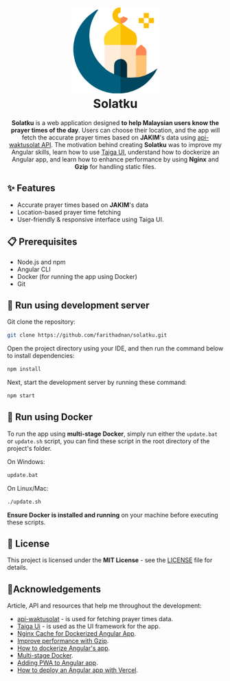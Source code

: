 <h1 align="center">
  <br>
  <a href="https://github.com/farithadnan/solatku"><img alt="Solatku's Logo" src="./src/assets/mosque-logo.svg" width="200"></a>
  <br>
  <b>Solatku</b>
  <br>
</h1>

<p align="center">
<b>Solatku</b> is a web application designed <b>to help Malaysian users know the prayer times of the day</b>. Users can choose their location, and the app will fetch the accurate prayer times based on <b>JAKIM</b>'s data using <a href="https://github.com/mptwaktusolat/api-waktusolat">api-waktusolat API</a>. The motivation behind creating <b>Solatku</b> was to improve my Angular skills, learn how to use <a href="https://taiga-ui.dev/getting-started">Taiga UI</a>, understand how to dockerize an Angular app, and learn how to enhance performance by using <b>Nginx</b> and <b>Gzip</b> for handling static files.
</p>

## ✨ Features

- Accurate prayer times based on **JAKIM**'s data
- Location-based prayer time fetching
- User-friendly  & responsive interface using Taiga UI.

## 📋 Prerequisites

- Node.js and npm
- Angular CLI
- Docker (for running the app using Docker)
- Git

## 🚀 Run using development server

Git clone the repository:

```sh
git clone https://github.com/farithadnan/solatku.git
```

Open the project directory using your IDE, and then run the command below to install dependencies:

```sh
npm install
```

Next, start the development server by running these command:

```sh
npm start
```

## 🐳 Run using Docker

To run the app using **multi-stage Docker**, simply run either the `update.bat` or `update.sh` script, you can find these script in the root directory of the project's folder.

On Windows:

```sh
update.bat
```

On Linux/Mac:

```sh
./update.sh
```

**Ensure Docker is installed and running** on your machine before executing these scripts.

## 📜 License

This project is licensed under the **MIT License** - see the [LICENSE](/LICENSE) file for details.

## 🙏Acknowledgements

Article, API and resources that help me throughout the development:

- [api-waktusolat](https://github.com/mptwaktusolat/api-waktusolat) - is used for fetching prayer times data.
- [Taiga Ui](https://taiga-ui.dev/getting-started) - is used as the UI framework for the app.
- [Nginx Cache for Dockerized Angular App](https://zakimohammed.medium.com/nginx-cache-config-for-dockerized-angular-app-ngdocker-58e58f965c7).
- [Improve performance with Gzip](https://codeomelet.com/posts/gzip-dockerized-angular-app-with-nginx-ngdocker).
- [How to dockerize Angular's app](https://wkrzywiec.medium.com/build-and-run-angular-application-in-a-docker-container-b65dbbc50be8).
- [Multi-stage Docker](https://docs.docker.com/build/building/multi-stage/).
- [Adding PWA to Angular app](https://dev.to/rodrigokamada/adding-the-progressive-web-application-pwa-to-an-angular-application-4g1e).
- [How to deploy an Angular app with Vercel](https://medium.com/@lara.delrio333/deploy-an-angular-project-in-vercel-with-secret-environment-variables-74323925712d).
